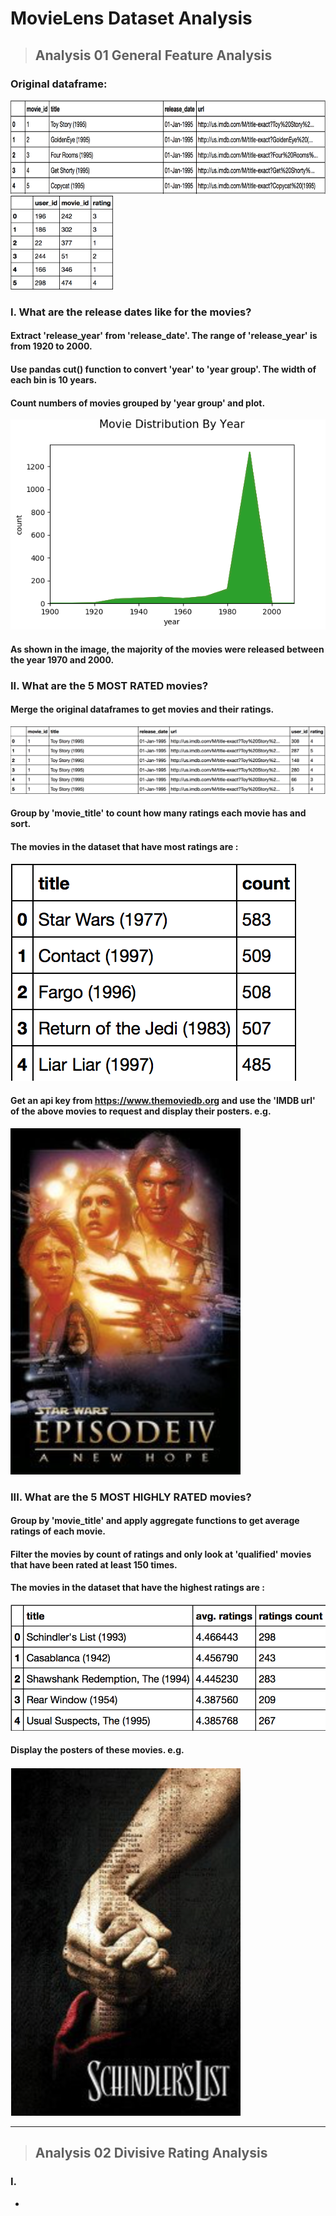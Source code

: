 
# MovieLens Dataset Analysis

> ## Analysis 01 General Feature Analysis

### Original dataframe:
<img src="https://github.com/wenjin-cao/python_spring17/blob/master/final/pics/movies.png" height="150">
<img src="https://github.com/wenjin-cao/python_spring17/blob/master/final/pics/ratings.png" height="150">

###  I. What are the release dates like for the movies?
#### Extract 'release_year' from 'release_date'. The range of 'release_year' is from 1920 to 2000.
#### Use pandas cut() function to convert 'year' to 'year group'. The width of each bin is 10 years.
#### Count numbers of movies grouped by 'year group' and plot.
![alt text](https://github.com/wenjin-cao/python_spring17/blob/master/final/pics/01MovieDistributionByYear.png)
#### As shown in the image, the majority of the movies were released between the year 1970 and 2000. 

###  II. What are the 5 MOST RATED movies?
#### Merge the original dataframes to get movies and their ratings.
![alt text](https://github.com/wenjin-cao/python_spring17/blob/master/final/pics/moviesRated.png)
#### Group by 'movie_title' to count how many ratings each movie has and sort.
#### The movies in the dataset that have most ratings are : 
![alt text](https://github.com/wenjin-cao/python_spring17/blob/master/final/pics/01mostRated.png)
#### Get an api key from https://www.themoviedb.org and use the 'IMDB url' of the above movies to request and display their posters. e.g.
![alt text](https://github.com/wenjin-cao/python_spring17/blob/master/final/pics/01poster1.png)

### III. What are the 5 MOST HIGHLY RATED movies?
#### Group by 'movie_title' and apply aggregate functions to get average ratings of each movie.
#### Filter the movies by count of ratings and only look at 'qualified' movies that have been rated at least 150 times.
#### The movies in the dataset that have the highest ratings are : 
![alt text](https://github.com/wenjin-cao/python_spring17/blob/master/final/pics/01highlyRated.png)
#### Display the posters of these movies. e.g.
![alt text](https://github.com/wenjin-cao/python_spring17/blob/master/final/pics/01poster2.png)

---

> ## Analysis 02 Divisive Rating Analysis

### I.


- 
